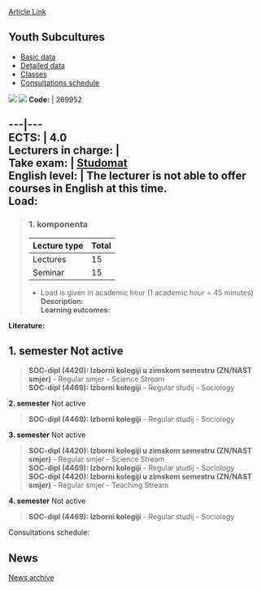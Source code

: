 [Article Link](https://www.fhs.hr/en/course/yousub_b)

## Youth Subcultures
  * [Basic data](https://www.fhs.hr/en/course/yousub_b#v1id-523847_196105_1_0 "Basic data")
  * [Detailed data](https://www.fhs.hr/en/course/yousub_b#v1id-523847_196105_1_1 "Detailed data")
  * [Classes](https://www.fhs.hr/en/course/yousub_b#v1id-523847_196105_1_2 "Classes")
  * [Consultations schedule](https://www.fhs.hr/en/course/yousub_b#v1id-523847_196105_1_3 "Consultations schedule")


[![](https://www.fhs.hr/img/flags/gif/hr.gif)](https://www.fhs.hr/predmet/supmla_a) [![](https://www.fhs.hr/img/flags/gif/gb.gif)](https://www.fhs.hr/en/course/yousub_b)
**Code:** |  269952  
  
---|---  
**ECTS:** |  4.0   
**Lecturers in charge:** |   
**Take exam:** |  [Studomat](http://www.isvu.hr/studomat)  
**English level:** |  The lecturer is not able to offer courses in English at this time.   
**Load:**  
---  
> ### 1. komponenta
> | Lecture type | Total  
> ---|---  
> Lectures | 15  
> Seminar | 15  
> * Load is given in academic hour (1 academic hour = 45 minutes)   
**Description:**  
> **Learning outcomes:**  

  
**Literature:**  

  
**1. semester** Not active  
---  
> **SOC-dipl (4420): Izborni kolegiji u zimskom semestru (ZN/NAST smjer)** - Regular smjer - Science Stream  
>  **SOC-dipl (4469): Izborni kolegiji** - Regular studij - Sociology  
>   
  
**2. semester** Not active  
> **SOC-dipl (4469): Izborni kolegiji** - Regular studij - Sociology  
>   
  
**3. semester** Not active  
> **SOC-dipl (4420): Izborni kolegiji u zimskom semestru (ZN/NAST smjer)** - Regular smjer - Science Stream  
>  **SOC-dipl (4469): Izborni kolegiji** - Regular studij - Sociology  
>  **SOC-dipl (4420): Izborni kolegiji u zimskom semestru (ZN/NAST smjer)** - Regular smjer - Teaching Stream  
>   
  
**4. semester** Not active  
> **SOC-dipl (4469): Izborni kolegiji** - Regular studij - Sociology  
>   
Consultations schedule: 


## News
[News archive](https://www.fhs.hr/en/course/yousub_b?@=21nbl#news_124750 "News archive")
